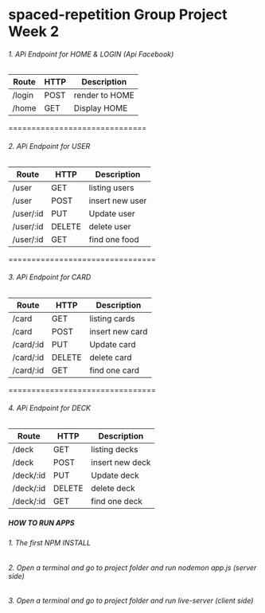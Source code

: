 # spaced-repetition Group Project Week 2

###### 1. APi Endpoint for HOME & LOGIN (Api Facebook)

|       Route      |  HTTP   | Description |
|------------------|---------|-------------|
|/login      |   POST   | render to HOME|
|/home      |   GET   |Display HOME |
==============================

###### 2. APi Endpoint for USER

|       Route      |  HTTP   | Description |
|------------------|---------|-------------|
|/user      |   GET   |listing users |
|/user      |   POST   | insert new user |
|/user/:id   |   PUT   | Update user |
|/user/:id        |   DELETE  | delete user|
|/user/:id    |    GET | find one food|
================================

###### 3. APi Endpoint for CARD

|       Route      |  HTTP   | Description |
|------------------|---------|-------------|
|/card      |   GET   |listing cards |
|/card      |   POST   | insert new card |
|/card/:id   |   PUT   | Update card |
|/card/:id        |   DELETE  | delete card|
|/card/:id    |    GET | find one card|
================================

###### 4. APi Endpoint for DECK

|       Route      |  HTTP   | Description |
|------------------|---------|-------------|
|/deck      |   GET   |listing decks |
|/deck      |   POST   | insert new deck |
|/deck/:id   |   PUT   | Update deck |
|/deck/:id        |   DELETE  | delete deck|
|/deck/:id    |    GET | find one deck|

##### HOW TO RUN APPS
###### 1. The first NPM INSTALL
###### 2. Open a terminal and go to project folder and run nodemon app.js (server side)
###### 3. Open a terminal and go to project folder and run live-server (client side)
